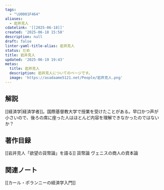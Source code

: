 ```yaml
---
tags:
  - "\U0001F464"
aliases:
  - 岩井克人
cdatelink: '[[2025-06-18]]'
created: '2025-06-18 15:58'
description: null
draft: false
linter-yaml-title-alias: 岩井克人
status: だめ
title: 岩井克人
updated: '2025-06-19 19:43'
metas:
  title: 岩井克人
  description: 岩井克人についてのページです。
  image: 'https://asadaame5121.net/People/岩井克人.png'
---
```

## 解説
[[経済学|経済学者]]。国際基督教大学で授業を受けたことがある。早口かつ声が小さいので、後ろの席に座った人はほとんど内容を理解できなかったのではないか？
## 著作目録
[[岩井克人「欲望の貨幣論」を語る]]
貨幣論
ヴェニスの商人の資本論
## 関連ノート
[[カール・ポランニーの経済学入門]]
